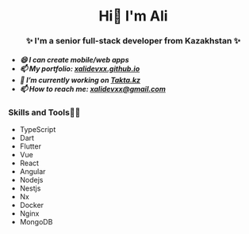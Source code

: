 <h1 align="center">
Hi👋 I'm Ali
</h1>

<h3 align="center">
✨ I'm a senior full-stack developer from Kazakhstan ✨
</h3>

<h5>
  <ul>
    <li>😄 I can create mobile/web apps</li>
    <li>📫 My portfolio: <a href="https://xalidevxx.github.io" target="_blank">xalidevxx.github.io</a></li>
    <li>🌱 I’m currently working on <a href="https://m.takta.kz/" target="_blank">Takta.kz</a></li>
    <li>📫 How to reach me: <a href="mailto:xalidevxx@gmail.com" target="_blank">xalidevxx@gmail.com</a></li>
  </ul>
</h5>

<h3>Skills and Tools👨‍💻</h3>
<ul>
  <li>TypeScript</li>
  <li>Dart</li>
  <li>Flutter</li>
  <li>Vue</li>
  <li>React</li>
  <li>Angular</li>
  <li>Nodejs</li>
  <li>Nestjs</li>
  <li>Nx</li>
  <li>Docker</li>
  <li>Nginx</li>
  <li>MongoDB</li>
</ul>

<!--
**xalidevxx/xalidevxx** is a ✨ _special_ ✨ repository because its `README.md` (this file) appears on your GitHub profile.
Here are some ideas to get you started:


- 
- 👯 I’m looking to collaborate on ...
- 🤔 I’m looking for help with ...
- 

- 😄 Pronouns: ...
- 
-->
